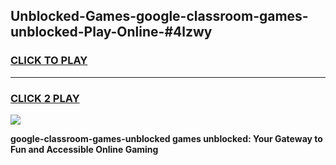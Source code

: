 
## Unblocked-Games-google-classroom-games-unblocked-Play-Online-#4lzwy
<h3>
<a href="https://premium.freeplayer.one?title=google-classroom-games-unblocked&ref=27F">CLICK TO PLAY</a></h3>
<hr>

<h3>
<a href="https://premium.freeplayer.one?title=google-classroom-games-unblocked&ref=27F">CLICK 2 PLAY</a>
  
</h3>

<a href="https://premium.freeplayer.one?title=google-classroom-games-unblocked&ref=27F"><img src="https://clearcache.store/games.png"></a>


**google-classroom-games-unblocked games unblocked: Your Gateway to Fun and Accessible Online Gaming**
